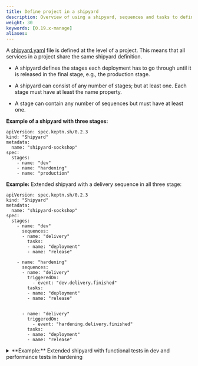 ```yaml
---
title: Define project in a shipyard
description: Overview of using a shipyard, sequences and tasks to define a project
weight: 30
keywords: [0.19.x-manage]
aliases:
---
```


A [shipyard.yaml](../../reference/files/shipyard) file is defined at the level of a project.
This means that all services in a project share the same shipyard definition.

* A shipyard defines the stages each deployment has to go through until it is released in the final stage, e.g., the production stage.

* A shipyard can consist of any number of stages; but at least one. Each stage must have at least the name property.

* A stage can contain any number of sequences but must have at least one.

**Example of a shipyard with three stages:**

    apiVersion: spec.keptn.sh/0.2.3
    kind: "Shipyard"
    metadata:
      name: "shipyard-sockshop"
    spec:
      stages:
        - name: "dev"
        - name: "hardening"
        - name: "production"

**Example:** Extended shipyard with a delivery sequence in all three stage:

    apiVersion: spec.keptn.sh/0.2.3
    kind: "Shipyard"
    metadata:
      name: "shipyard-sockshop"
    spec:
      stages:
        - name: "dev"
          sequences:
          - name: "delivery"
            tasks: 
            - name: "deployment"
            - name: "release"

        - name: "hardening"
          sequences:
          - name: "delivery"
            triggeredOn:
              - event: "dev.delivery.finished"
            tasks: 
            - name: "deployment"
            - name: "release"


          - name: "delivery"
            triggeredOn:
              - event: "hardening.delivery.finished"
            tasks: 
            - name: "deployment"
            - name: "release"

<details><summary>**Example:** Extended shipyard with functional tests in dev and performance tests in hardening
</summary>

<p>

    apiVersion: spec.keptn.sh/0.2.3
    kind: "Shipyard"
    metadata:
      name: "shipyard-sockshop"
    spec:
      stages:
        - name: "dev"
          sequences:
            - name: "delivery"
              tasks:
                - name: "deployment"
                  properties:
                    deploymentstrategy: "direct"
                - name: "test"
                  properties:
                    teststrategy: "functional"
                - name: "evaluation"
                - name: "release"

        - name: "staging"
          sequences:
            - name: "delivery"
              triggeredOn:
                - event: "dev.delivery.finished"
              tasks:
                - name: "deployment"
                  properties:
                    deploymentstrategy: "blue_green_service"
                - name: "test"
                  properties:
                    teststrategy: "performance"
                - name: "evaluation"
                - name: "release"

</p>
</details>

